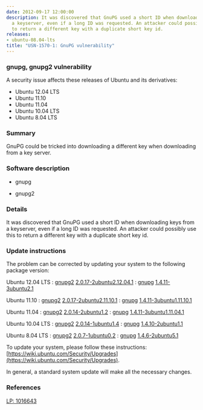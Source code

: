 ```yaml
---
date: 2012-09-17 12:00:00
description: It was discovered that GnuPG used a short ID when downloading keys from
  a keyserver, even if a long ID was requested. An attacker could possibly use this
  to return a different key with a duplicate short key id.
releases:
- ubuntu-08.04-lts
title: "USN-1570-1: GnuPG vulnerability"
---
```


### gnupg, gnupg2 vulnerability

A security issue affects these releases of Ubuntu and its derivatives:

* Ubuntu 12.04 LTS
* Ubuntu 11.10
* Ubuntu 11.04
* Ubuntu 10.04 LTS
* Ubuntu 8.04 LTS

### Summary

GnuPG could be tricked into downloading a different key when downloading from a key server.

### Software description

* gnupg 

* gnupg2 

### Details

It was discovered that GnuPG used a short ID when downloading keys from a keyserver, even if a long ID was requested. An attacker could possibly use this to return a different key with a duplicate short key id. 

### Update instructions

The problem can be corrected by updating your system to the following package version:

Ubuntu 12.04 LTS
 : [gnupg2](https://launchpad.net/ubuntu/+source/gnupg2) <span> [2.0.17-2ubuntu2.12.04.1](https://launchpad.net/ubuntu/+source/gnupg2/2.0.17-2ubuntu2.12.04.1) </span> 
 : [gnupg](https://launchpad.net/ubuntu/+source/gnupg) <span> [1.4.11-3ubuntu2.1](https://launchpad.net/ubuntu/+source/gnupg/1.4.11-3ubuntu2.1) </span> 

Ubuntu 11.10
 : [gnupg2](https://launchpad.net/ubuntu/+source/gnupg2) <span> [2.0.17-2ubuntu2.11.10.1](https://launchpad.net/ubuntu/+source/gnupg2/2.0.17-2ubuntu2.11.10.1) </span> 
 : [gnupg](https://launchpad.net/ubuntu/+source/gnupg) <span> [1.4.11-3ubuntu1.11.10.1](https://launchpad.net/ubuntu/+source/gnupg/1.4.11-3ubuntu1.11.10.1) </span> 

Ubuntu 11.04
 : [gnupg2](https://launchpad.net/ubuntu/+source/gnupg2) <span> [2.0.14-2ubuntu1.2](https://launchpad.net/ubuntu/+source/gnupg2/2.0.14-2ubuntu1.2) </span> 
 : [gnupg](https://launchpad.net/ubuntu/+source/gnupg) <span> [1.4.11-3ubuntu1.11.04.1](https://launchpad.net/ubuntu/+source/gnupg/1.4.11-3ubuntu1.11.04.1) </span> 

Ubuntu 10.04 LTS
 : [gnupg2](https://launchpad.net/ubuntu/+source/gnupg2) <span> [2.0.14-1ubuntu1.4](https://launchpad.net/ubuntu/+source/gnupg2/2.0.14-1ubuntu1.4) </span> 
 : [gnupg](https://launchpad.net/ubuntu/+source/gnupg) <span> [1.4.10-2ubuntu1.1](https://launchpad.net/ubuntu/+source/gnupg/1.4.10-2ubuntu1.1) </span> 

Ubuntu 8.04 LTS
 : [gnupg2](https://launchpad.net/ubuntu/+source/gnupg2) <span> [2.0.7-1ubuntu0.2](https://launchpad.net/ubuntu/+source/gnupg2/2.0.7-1ubuntu0.2) </span> 
 : [gnupg](https://launchpad.net/ubuntu/+source/gnupg) <span> [1.4.6-2ubuntu5.1](https://launchpad.net/ubuntu/+source/gnupg/1.4.6-2ubuntu5.1) </span> 

To update your system, please follow these instructions: [https://wiki.ubuntu.com/Security/Upgrades](https://wiki.ubuntu.com/Security/Upgrades).

In general, a standard system update will make all the necessary changes. 

### References

 [LP: 1016643](https://launchpad.net/bugs/1016643)
